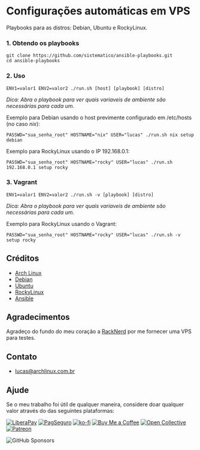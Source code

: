 # Configurações automáticas em VPS

Playbooks para as distros: Debian, Ubuntu e RockyLinux.

### 1. Obtendo os playbooks

```shell
git clone https://github.com/sistematico/ansible-playbooks.git
cd ansible-playbooks
```
### 2. Uso

```shell
ENV1=valor1 ENV2=valor2 ./run.sh [host] [playbook] [distro]
```

*Dica: Abra o playbook para ver quais variaveis de ambiente são necessárias para cada um.*

Exemplo para Debian usando o host previmente configurado em /etc/hosts (no caso *nix*): 

```shell
PASSWD="sua_senha_root" HOSTNAME="nix" USER="lucas" ./run.sh nix setup debian
```

Exemplo para RockyLinux usando o IP 192.168.0.1: 

```shell
PASSWD="sua_senha_root" HOSTNAME="rocky" USER="lucas" ./run.sh 192.168.0.1 setup rocky
```

### 3. Vagrant

```shell
ENV1=valor1 ENV2=valor2 ./run.sh -v [playbook] [distro]
```

*Dica: Abra o playbook para ver quais variaveis de ambiente são necessárias para cada um.*

Exemplo para RockyLinux usando o Vagrant: 

```shell
PASSWD="sua_senha_root" HOSTNAME="rocky" USER="lucas" ./run.sh -v setup rocky
```

## Créditos

- [Arch Linux](https://archlinux.org)
- [Debian](https://debian.org)
- [Ubuntu](https://ubuntu.com)
- [RockyLinux](https://rockylinux.org)
- [Ansible](https://ansible.com)

## Agradecimentos

Agradeço do fundo do meu coração a [RackNerd](https://my.racknerd.com/aff.php?aff=4400) por me fornecer uma VPS para testes.

## Contato

- lucas@archlinux.com.br

## Ajude

Se o meu trabalho foi útil de qualquer maneira, considere doar qualquer valor através do das seguintes plataformas:

[![LiberaPay](https://img.shields.io/badge/LiberaPay-gray?logo=liberapay&logoColor=white&style=flat-square)](https://liberapay.com/sistematico/donate) [![PagSeguro](https://img.shields.io/badge/PagSeguro-gray?logo=pagseguro&logoColor=white&style=flat-square)](https://pag.ae/bfxkQW) [![ko-fi](https://img.shields.io/badge/ko--fi-gray?logo=ko-fi&logoColor=white&style=flat-square)](https://ko-fi.com/K3K32RES9) [![Buy Me a Coffee](https://img.shields.io/badge/Buy_Me_a_Coffee-gray?logo=buy-me-a-coffee&logoColor=white&style=flat-square)](https://www.buymeacoffee.com/sistematico) [![Open Collective](https://img.shields.io/badge/Open_Collective-gray?logo=opencollective&logoColor=white&style=flat-square)](https://opencollective.com/sistematico) [![Patreon](https://img.shields.io/badge/Patreon-gray?logo=patreon&logoColor=white&style=flat-square)](https://patreon.com/sistematico)

![GitHub Sponsors](https://img.shields.io/github/sponsors/sistematico?label=Github%20Sponsors)